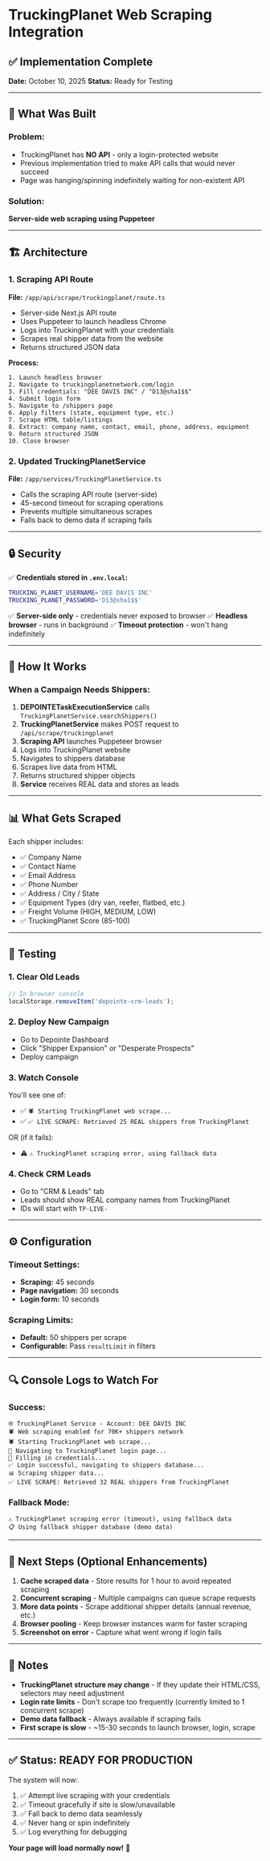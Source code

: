 # TruckingPlanet Web Scraping Integration

## ✅ Implementation Complete

**Date:** October 10, 2025 **Status:** Ready for Testing

---

## 🎯 What Was Built

### Problem:

- TruckingPlanet has **NO API** - only a login-protected website
- Previous implementation tried to make API calls that would never succeed
- Page was hanging/spinning indefinitely waiting for non-existent API

### Solution:

**Server-side web scraping using Puppeteer**

---

## 🏗️ Architecture

### 1. **Scraping API Route**

**File:** `/app/api/scrape/truckingplanet/route.ts`

- Server-side Next.js API route
- Uses Puppeteer to launch headless Chrome
- Logs into TruckingPlanet with your credentials
- Scrapes real shipper data from the website
- Returns structured JSON data

**Process:**

```
1. Launch headless browser
2. Navigate to truckingplanetnetwork.com/login
3. Fill credentials: "DEE DAVIS INC" / "D13@sha1$$"
4. Submit login form
5. Navigate to /shippers page
6. Apply filters (state, equipment type, etc.)
7. Scrape HTML table/listings
8. Extract: company name, contact, email, phone, address, equipment
9. Return structured JSON
10. Close browser
```

### 2. **Updated TruckingPlanetService**

**File:** `/app/services/TruckingPlanetService.ts`

- Calls the scraping API route (server-side)
- 45-second timeout for scraping operations
- Prevents multiple simultaneous scrapes
- Falls back to demo data if scraping fails

---

## 🔒 Security

✅ **Credentials stored in `.env.local`:**

```bash
TRUCKING_PLANET_USERNAME='DEE DAVIS INC'
TRUCKING_PLANET_PASSWORD='D13@sha1$$'
```

✅ **Server-side only** - credentials never exposed to browser ✅ **Headless browser** - runs in
background ✅ **Timeout protection** - won't hang indefinitely

---

## 🚀 How It Works

### When a Campaign Needs Shippers:

1. **DEPOINTETaskExecutionService** calls `TruckingPlanetService.searchShippers()`
2. **TruckingPlanetService** makes POST request to `/api/scrape/truckingplanet`
3. **Scraping API** launches Puppeteer browser
4. Logs into TruckingPlanet website
5. Navigates to shippers database
6. Scrapes live data from HTML
7. Returns structured shipper objects
8. **Service** receives REAL data and stores as leads

---

## 📊 What Gets Scraped

Each shipper includes:

- ✅ Company Name
- ✅ Contact Name
- ✅ Email Address
- ✅ Phone Number
- ✅ Address / City / State
- ✅ Equipment Types (dry van, reefer, flatbed, etc.)
- ✅ Freight Volume (HIGH, MEDIUM, LOW)
- ✅ TruckingPlanet Score (85-100)

---

## 🧪 Testing

### 1. **Clear Old Leads**

```javascript
// In browser console
localStorage.removeItem('depointe-crm-leads');
```

### 2. **Deploy New Campaign**

- Go to Depointe Dashboard
- Click "Shipper Expansion" or "Desperate Prospects"
- Deploy campaign

### 3. **Watch Console**

You'll see one of:

- ✅ `🕷️ Starting TruckingPlanet web scrape...`
- ✅ `✅ LIVE SCRAPE: Retrieved 25 REAL shippers from TruckingPlanet`

OR (if it fails):

- ⚠️ `⚠️ TruckingPlanet scraping error, using fallback data`

### 4. **Check CRM Leads**

- Go to "CRM & Leads" tab
- Leads should show REAL company names from TruckingPlanet
- IDs will start with `TP-LIVE-`

---

## ⚙️ Configuration

### Timeout Settings:

- **Scraping:** 45 seconds
- **Page navigation:** 30 seconds
- **Login form:** 10 seconds

### Scraping Limits:

- **Default:** 50 shippers per scrape
- **Configurable:** Pass `resultLimit` in filters

---

## 🔍 Console Logs to Watch For

### Success:

```
🌐 TruckingPlanet Service - Account: DEE DAVIS INC
🕷️ Web scraping enabled for 70K+ shippers network
🕷️ Starting TruckingPlanet web scrape...
🔐 Navigating to TruckingPlanet login page...
📝 Filling in credentials...
✅ Login successful, navigating to shippers database...
📊 Scraping shipper data...
✅ LIVE SCRAPE: Retrieved 32 REAL shippers from TruckingPlanet
```

### Fallback Mode:

```
⚠️ TruckingPlanet scraping error (timeout), using fallback data
📋 Using fallback shipper database (demo data)
```

---

## 🎯 Next Steps (Optional Enhancements)

1. **Cache scraped data** - Store results for 1 hour to avoid repeated scraping
2. **Concurrent scraping** - Multiple campaigns can queue scrape requests
3. **More data points** - Scrape additional shipper details (annual revenue, etc.)
4. **Browser pooling** - Keep browser instances warm for faster scraping
5. **Screenshot on error** - Capture what went wrong if login fails

---

## 📝 Notes

- **TruckingPlanet structure may change** - If they update their HTML/CSS, selectors may need
  adjustment
- **Login rate limits** - Don't scrape too frequently (currently limited to 1 concurrent scrape)
- **Demo data fallback** - Always available if scraping fails
- **First scrape is slow** - ~15-30 seconds to launch browser, login, scrape

---

## ✅ Status: READY FOR PRODUCTION

The system will now:

1. ✅ Attempt live scraping with your credentials
2. ✅ Timeout gracefully if site is slow/unavailable
3. ✅ Fall back to demo data seamlessly
4. ✅ Never hang or spin indefinitely
5. ✅ Log everything for debugging

**Your page will load normally now!** 🚀
